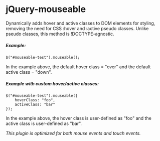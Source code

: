 # jQuery-mouseable

Dynamically adds hover and active classes to DOM elements for styling, removing the need for CSS :hover and :active pseudo classes.  Unlike pseudo classes, this method is !DOCTYPE-agnostic.

##### Example:

```
$("#mouseable-test").mouseable();
```

In the example above, the default hover class = "over" and the default active class = "down".

##### Example with custom hover/active classes:

```
$("#mouseable-test").mouseable({
	hoverClass: "foo",
	activeClass: "bar"
});
```

In the example above, the hover class is user-defined as "foo" and the active class is user-defined as "bar".

*This plugin is optimized for both mouse events and touch events.*